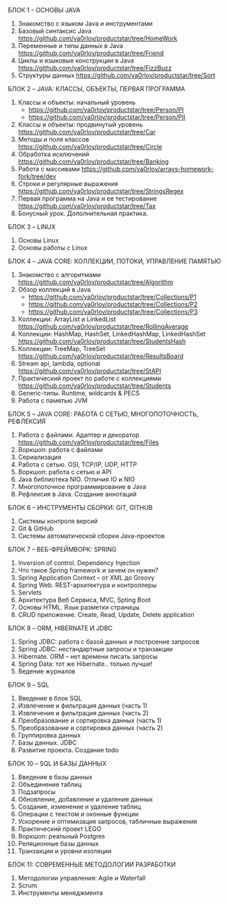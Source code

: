 БЛОК 1 – ОСНОВЫ JAVA 
1) Знакомство с языком Java и инструментами
2) Базовый синтаксис Java https://github.com/va0rlov/productstar/tree/HomeWork
3) Переменные и типы данных в Java https://github.com/va0rlov/productstar/tree/Friend
4) Циклы и языковые конструкции в Java https://github.com/va0rlov/productstar/tree/FizzBuzz
5) Структуры данных https://github.com/va0rlov/productstar/tree/Sort

БЛОК 2 – JAVA: КЛАССЫ, ОБЪЕКТЫ, ПЕРВАЯ ПРОГРАММА
1) Классы и объекты: начальный уровень
   * https://github.com/va0rlov/productstar/tree/Person/PI
   * https://github.com/va0rlov/productstar/tree/Person/PII
3) Классы и объекты: продвинутый уровень https://github.com/va0rlov/productstar/tree/Car
4) Методы и поля классов https://github.com/va0rlov/productstar/tree/Circle
5) Обработка исключений https://github.com/va0rlov/productstar/tree/Banking
6) Работа с массивами https://github.com/va0rlov/arrays-homework-fork/tree/dev
7) Строки и регулярные выражения https://github.com/va0rlov/productstar/tree/StringsRegex
8) Первая программа на Java и ее тестирование https://github.com/va0rlov/productstar/tree/Tax
9) Бонусный урок. Дополнительная практика.

БЛОК 3 – LINUX
1) Основы Linux
2) Основы работы с Linux

БЛОК 4 – JAVA CORE: КОЛЛЕКЦИИ, ПОТОКИ, УПРАВЛЕНИЕ ПАМЯТЬЮ
1) Знакомство с алгоритмами https://github.com/va0rlov/productstar/tree/Algorithm
2) Обзор коллекций в Java
   * https://github.com/va0rlov/productstar/tree/Collections/P1
   * https://github.com/va0rlov/productstar/tree/Collections/P2
   * https://github.com/va0rlov/productstar/tree/Collections/P3
4) Коллекции: ArrayList и LinkedList https://github.com/va0rlov/productstar/tree/RollingAverage
5) Коллекции: HashMap, HashSet, LinkedHashMap, LinkedHashSet https://github.com/va0rlov/productstar/tree/StudentsHash
6) Коллекции: TreeMap, TreeSet https://github.com/va0rlov/productstar/tree/ResultsBoard
7) Stream api, lambda, optional https://github.com/va0rlov/productstar/tree/StAPI
8) Практический проект по работе с коллекциями https://github.com/va0rlov/productstar/tree/Students
9) Generic-типы. Runtime, wildcards & PECS
10) Работа с памятью JVM

БЛОК 5 – JAVA CORE: РАБОТА С СЕТЬЮ, МНОГОПОТОЧНОСТЬ, РЕФЛЕКСИЯ
1.	Работа с файлами. Адаптер и декоратор https://github.com/va0rlov/productstar/tree/Files
2.	Воркшоп: работа с файлами
3.	Сериализация
4.	Работа с сетью. OSI, TCP/IP, UDP, HTTP
5.	Воркшоп: работа с сетью и API
6.	Java библиотека NIO. Отличия IO и NIO
7.	Многопоточное программирование в Java
8.	Рефлексия в Java. Создание аннотаций

БЛОК 6 – ИНСТРУМЕНТЫ СБОРКИ: GIT, GITHUB
1.	Системы контроля версий
2.	Git & GitHub
3.	Системы автоматической сборки Java-проектов

БЛОК 7 – ВЕБ-ФРЕЙМВОРК: SPRING
1.	Inversion of control. Dependency Injection
2.	Что такое Spring framework и зачем он нужен?
3.	Spring Application Context – от XML до Groovy
4.	Spring Web. REST-архитектура и контроллеры
5.	Servlets
6.	Архитектура Веб Сервиса, MVC, Spting Boot
7.	Основы HTML. Язык разметки страницы
8.	CRUD приложение. Create, Read, Update, Delete application

БЛОК 8 – ORM, HIBERNATE И JDBC
1.	Spring JDBC: работа с базой данных и построение запросов
2.	Spring JDBC: нестандартные запросы и транзакции
3.	Hibernate. ORM – нет времени писать запросы
4.	Spring Data: тот же Hibernate.. только лучше!
5.	Ведение журналов

БЛОК 9 – SQL
1.	Введение в блок SQL
2.	Извлечение и фильтрация данных (часть 1)
3.	Извлечение и фильтрация данных (часть 2)
4.	Преобразование и сортировка данных (часть 1)
5.	Преобразование и сортировка данных (часть 2)
6.	Группировка данных
7.	Базы данных. JDBC
8.	Развитие проекта. Создание todo

БЛОК 10 – SQL И БАЗЫ ДАННЫХ
1.	Введение в базы данных
2.	Объединение таблиц
3.	Подзапросы
4.	Обновление, добавление и удаление данных
5.	Создание, изменение и удаление таблиц
6.	Операции с текстом и оконные функции
7.	Ускорение и оптимизация запросов, табличные выражения
8.	Практический проект LEGO
9.	Воркшоп: реальный Postgres
10.	Реляционные базы данных
11.	Транзакции и уровни изоляции

БЛОК 11: СОВРЕМЕННЫЕ МЕТОДОЛОГИИ РАЗРАБОТКИ
1.	Методологии управления: Agile и Waterfall
2.	Scrum
3.	Инструменты менеджмента

